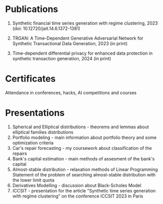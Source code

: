 # Publications
1. Synthetic financial time series generation with regime clustering, 2023
  (doi: 10.12720/jait.14.6.1372-1381)

3. TRGAN: A Time-Dependent Generative Adversarial Network for Synthetic Transactional Data Generation, 2023 (in print)
4. Time-dependent differential privacy for enhanced data protection in synthetic transaction generation, 2024 (in print)


# Certificates
Attendance in conferences, hacks, AI competitions and courses

# Presentations
1. Spherical and Elliptical distributions - theorems and lemmas about elliptical families distributions
2. Portfolio modeling - main information about portfolio theory and some optimization criteria
3. Car's repair forecasting - my coursework about classification of the repairs
4. Bank's capital estimation - main methods of assesment of the bank's capital
5. Almost-stable distribution - relaxation methods of Linear Programming Statement of the problem of searching almost-stable distribution with the lower limit quota
6. Derivatives Modelling - discussion about Black-Scholes Model
7. ICCSIT - presentation for the article "Synthetic time series generation with regime clustering" on the conference ICCSIT 2023 in Paris
